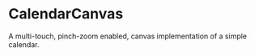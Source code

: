 CalendarCanvas
==============

A multi-touch, pinch-zoom enabled, canvas implementation of a simple calendar.
